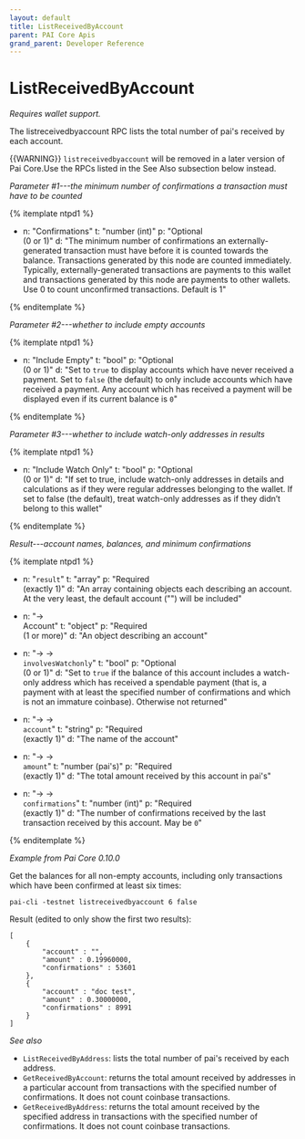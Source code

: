 ```yaml
---
layout: default
title: ListReceivedByAccount
parent: PAI Core Apis
grand_parent: Developer Reference
---
```


ListReceivedByAccount
========================

*Requires wallet support.*

The listreceivedbyaccount RPC lists the total number of pai's received by each account.

{{WARNING}} `listreceivedbyaccount` will be removed in a later version of Pai Core.Use the RPCs listed in the See Also subsection below instead.

*Parameter #1---the minimum number of confirmations a transaction must have to be counted*

{% itemplate ntpd1 %}
- n: "Confirmations"
  t: "number (int)"
  p: "Optional<br>(0 or 1)"
  d: "The minimum number of confirmations an externally-generated transaction must have before it is counted towards the balance. Transactions generated by this node are counted immediately. Typically, externally-generated transactions are payments to this wallet and transactions generated by this node are payments to other wallets. Use 0 to count unconfirmed transactions. Default is 1"

{% enditemplate %}

*Parameter #2---whether to include empty accounts*

{% itemplate ntpd1 %}
- n: "Include Empty"
  t: "bool"
  p: "Optional<br>(0 or 1)"
  d: "Set to `true` to display accounts which have never received a payment.  Set to `false` (the default) to only include accounts which have received a payment.  Any account which has received a payment will be displayed even if its current balance is `0`"

{% enditemplate %}

*Parameter #3---whether to include watch-only addresses in results*

{% itemplate ntpd1 %}
- n: "Include Watch Only"
  t: "bool"
  p: "Optional<br>(0 or 1)"
  d: "If set to true, include watch-only addresses in details and calculations as if they were regular addresses belonging to the wallet. If set to false (the default), treat watch-only addresses as if they didn’t belong to this wallet"

{% enditemplate %}

*Result---account names, balances, and minimum confirmations*

{% itemplate ntpd1 %}
- n: "`result`"
  t: "array"
  p: "Required<br>(exactly 1)"
  d: "An array containing objects each describing an account.  At the very least, the default account (\"\") will be included"

- n: "→<br>Account"
  t: "object"
  p: "Required<br>(1 or more)"
  d: "An object describing an account"

- n: "→ →<br>`involvesWatchonly`"
  t: "bool"
  p: "Optional<br>(0 or 1)"
  d: "Set to `true` if the balance of this account includes a watch-only address which has received a spendable payment (that is, a payment with at least the specified number of confirmations and which is not an immature coinbase).  Otherwise not returned"

- n: "→ →<br>`account`"
  t: "string"
  p: "Required<br>(exactly 1)"
  d: "The name of the account"

- n: "→ →<br>`amount`<!--noref-->"
  t: "number (pai's)"
  p: "Required<br>(exactly 1)"
  d: "The total amount received by this account in pai's"

- n: "→ →<br>`confirmations`"
  t: "number (int)"
  p: "Required<br>(exactly 1)"
  d: "The number of confirmations received by the last transaction received by this account.  May be `0`"

{% enditemplate %}

*Example from Pai Core 0.10.0*

Get the balances for all non-empty accounts, including only transactions
which have been confirmed at least six times:

```
pai-cli -testnet listreceivedbyaccount 6 false
```

Result (edited to only show the first two results):

```
[
    {
        "account" : "",
        "amount" : 0.19960000,
        "confirmations" : 53601
    },
    {
        "account" : "doc test",
        "amount" : 0.30000000,
        "confirmations" : 8991
    }
]
```

*See also*

* `ListReceivedByAddress`: lists the total number of pai's received by each address.
* `GetReceivedByAccount`: returns the total amount received by addresses in a particular account from transactions with the specified number of confirmations. It does not count coinbase transactions.
* `GetReceivedByAddress`: returns the total amount received by the specified address in transactions with the specified number of confirmations. It does not count coinbase transactions.

